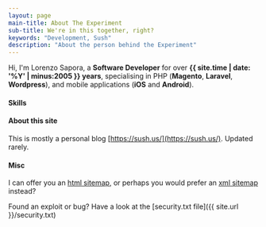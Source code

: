 ```yaml
---
layout: page
main-title: About The Experiment
sub-title: We're in this together, right?
keywords: "Development, Sush"
description: "About the person behind the Experiment"
---
```


Hi, I'm Lorenzo Sapora, a **Software Developer** for over **{{ site.time | date: '%Y' | minus:2005 }} years**, specialising in PHP (**Magento**, **Laravel**, **Wordpress**), and mobile applications (**iOS** and **Android**).

#### Skills












#### About this site

This is mostly a personal blog [https://sush.us/](https://sush.us/). Updated rarely.
#### Misc

I can offer you an [html sitemap](/sitemap.html), or perhaps you would prefer an [xml sitemap](/sitemap.xml) instead?

Found an exploit or bug? Have a look at the [security.txt file]({{ site.url }}/security.txt)
